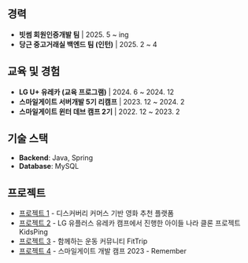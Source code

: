 ## 경력
- **빗썸 회원인증개발 팀** | 2025. 5 ~ ing
- **당근 중고거래실 백엔드 팀 (인턴)** | 2025. 2 ~ 4

## 교육 및 경험
- **LG U+ 유레카 (교육 프로그램)** | 2024. 6 ~ 2024. 12
- **스마일게이트 서버개발 5기 리캠프** | 2023. 12 ~ 2024. 2
- **스마일게이트 윈터 데브 캠프 2기** | 2022. 12 ~ 2023. 2

## 기술 스택
- **Backend**: Java, Spring
- **Database**: MySQL

## 프로젝트
- [프로젝트 1](https://github.com/LG-URECA-FINAL-TEAM8/filmeet-backend) - 디스커버리 커머스 기반 영화 추천 플랫폼
- [프로젝트 2](https://github.com/LG-Eureka-Backend-Team4/KidsPing-server) - LG 유플러스 유레카 캠프에서 진행한 아이들 나라 클론 프로젝트 KidsPing
- [프로젝트 3](https://github.com/hobbytrip/hobbytrip) - 함께하는 운동 커뮤니티 FitTrip
- [프로젝트 4](https://github.com/sgdevcamp2023/remember) - 스마일게이트 개발 캠프 2023 - Remember
